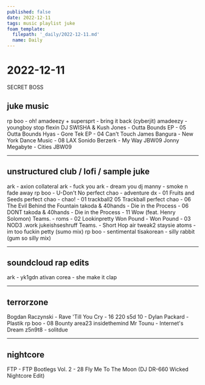 ```yaml
---
published: false
date: 2022-12-11
tags: music playlist juke
foam_template:
  filepath: '_daily/2022-12-11.md'
  name: Daily
---
```

# 2022-12-11

SECRET BOSS

## juke music

rp boo - oh!
amadeezy + supersprt - bring it back (cyberjit)
amadeezy - youngboy stop flexin
DJ SWISHA & Kush Jones - Outta Bounds EP - 05 Outta Bounds
Hyas - Gore Tek EP - 04 Can't Touch
James Bangura - New York Dance Music - 08 LAX
Sonido Berzerk - My Way JBW09
Jonny Megabyte - Cities JBW09


---

## unstructured club / lofi / sample juke 

ark - axion collateral
ark - fuck you
ark - dream you 
dj manny - smoke n fade away
rp boo -  U-Don't No
perfect chao - adventure dx - 01 Fruits and Seeds
perfect chao - chao! - 01 trackball2 05 Trackball
perfect chao - 06 The Evil Behind the Fountain
takoda & 40hands - Die in the Process - 06 DONT
takoda & 40hands - Die in the Process - 11 Wow (feat. Henry Solomon)
Teams. - roms - 02 Lookinpretty
Won Pound - Won Pound - 03 NOD3 .work
jukeishseshruff
Teams. - Short Hop
air tweak2
staysie atoms - im too fuckin petty (sumo mix)
rp boo - sentimental
tisakorean - silly rabbit (gum so silly mix)


---

## soundcloud rap edits 

ark - yk1gdn
ativan corea - she make it clap

---
## terrorzone
Bogdan Raczynski - Rave 'Till You Cry - 16 220 s5d
10 - Dylan Packard - Plastik
rp boo - 08 Bounty
area23
insidethemind
Mr Tounu - Internet's Dream
z5n9t8 - solitdue

---
## nightcore
FTP - FTP Bootlegs Vol. 2 - 28 Fly Me To The Moon (DJ DR-660 Wicked Nightcore Edit)
